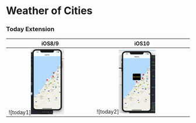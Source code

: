 # Weather of Cities 

### Today Extension
|    iOS8/9    |    iOS10    |
|--------------|-------------|
|![today1]<img src="s1.png" width="40%" alt="Weather View"/>|![today2]<img src="s2.png" width="40%" alt="Weather View"/>|
